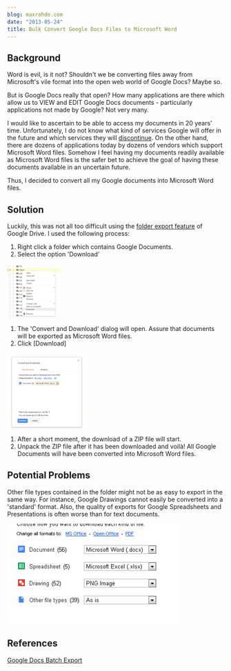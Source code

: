 ```yaml
---
blog: maxrohde.com
date: "2013-05-24"
title: Bulk Convert Google Docs Files to Microsoft Word
---
```


## Background

Word is evil, is it not? Shouldn't we be converting files away from Microsoft's vile format into the open web world of Google Docs? Maybe so.

But is Google Docs really that open? How many applications are there which allow us to VIEW and EDIT Google Docs documents - particularly applications not made by Google? Not very many.

I would like to ascertain to be able to access my documents in 20 years' time. Unfortunately, I do not know what kind of services Google will offer in the future and which services they will [discontinue](http://en.wikipedia.org/wiki/List_of_Google_products). On the other hand, there are dozens of applications today by dozens of vendors which support Microsoft Word files. Somehow I feel having my documents readily available as Microsoft Word files is the safer bet to achieve the goal of having these documents available in an uncertain future.

Thus, I decided to convert all my Google documents into Microsoft Word files.

## Solution

Luckily, this was not all too difficult using the [folder export feature](http://support.google.com/drive/bin/answer.py?hl=en&answer=2423534) of Google Drive. I used the following process:

1. Right click a folder which contains Google Documents.
2. Select the option 'Download'

![](images/052413_0449_bulkconvert1.png)

1. The 'Convert and Download' dialog will open. Assure that documents will be exported as Microsoft Word files.
2. Click \[Download\]

![](images/052413_0449_bulkconvert2.png)

1. After a short moment, the download of a ZIP file will start.
2. Unpack the ZIP file after it has been downloaded and voilà! All Google Documents will have been converted into Microsoft Word files.

## Potential Problems

Other file types contained in the folder might not be as easy to export in the same way. For instance, Google Drawings cannot easily be converted into a 'standard' format. Also, the quality of exports for Google Spreadsheets and Presentations is often worse than for text documents.

![](images/052413_0449_bulkconvert3.png)

## References

[Google Docs Batch Export](http://googlesystem.blogspot.co.nz/2009/10/export-google-docs.html)
